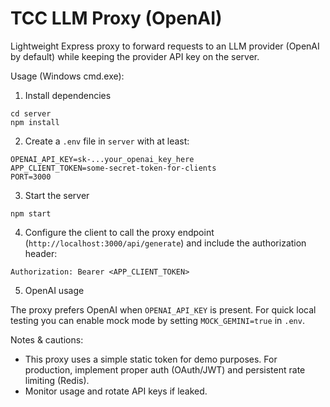 # TCC LLM Proxy (OpenAI)

Lightweight Express proxy to forward requests to an LLM provider (OpenAI by default) while keeping the provider API key on the server.

Usage (Windows cmd.exe):

1. Install dependencies

```
cd server
npm install
```

2. Create a `.env` file in `server` with at least:

```
OPENAI_API_KEY=sk-...your_openai_key_here
APP_CLIENT_TOKEN=some-secret-token-for-clients
PORT=3000
```

3. Start the server

```
npm start
```

4. Configure the client to call the proxy endpoint (`http://localhost:3000/api/generate`) and include the authorization header:

```
Authorization: Bearer <APP_CLIENT_TOKEN>
```

5. OpenAI usage

The proxy prefers OpenAI when `OPENAI_API_KEY` is present. For quick local testing you can enable mock mode by setting `MOCK_GEMINI=true` in `.env`.

Notes & cautions:
- This proxy uses a simple static token for demo purposes. For production, implement proper auth (OAuth/JWT) and persistent rate limiting (Redis).
- Monitor usage and rotate API keys if leaked.
